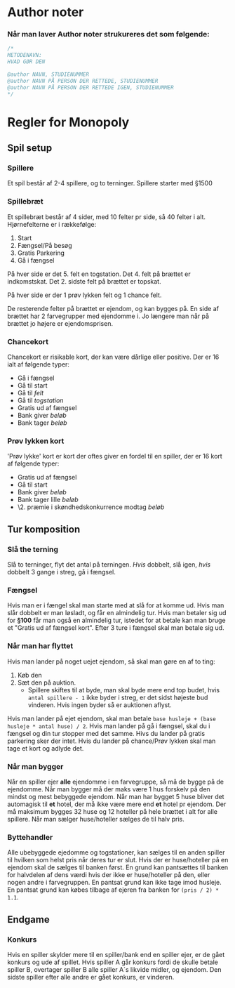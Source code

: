 # Author noter
### Når man laver Author noter strukureres det som følgende:
```Java
/*
METODENAVN:
HVAD GØR DEN

@author NAVN, STUDIENUMMER
@author NAVN PÅ PERSON DER RETTEDE, STUDIENUMMER
@author NAVN PÅ PERSON DER RETTEDE IGEN, STUDIENUMMER
*/
```


# Regler for Monopoly
## Spil setup
### Spillere
Et spil består af 2-4 spillere, og to terninger.
Spillere starter med §1500

### Spillebræt
Et spillebræt består af 4 sider, med 10 felter pr side, så 40 felter i alt.
Hjørnefelterne er i rækkefølge:
1. Start
2. Fængsel/På besøg
3. Gratis Parkering
4. Gå i fængsel

På hver side er det 5. felt en togstation.
Det 4. felt på brættet er indkomstskat.
Det 2. sidste felt på brættet er topskat.

På hver side er der 1 prøv lykken felt og 1 chance felt.

De resterende felter på brættet er ejendom, og kan bygges på.
En side af brættet har 2 farvegrupper med ejendomme i. 
Jo længere man når på brættet jo højere er ejendomsprisen.

### Chancekort
Chancekort er risikable kort, der kan være dårlige eller positive. Der er 16 ialt af følgende typer:
* Gå i fængsel
* Gå til start
* Gå til _felt_
* Gå til _togstation_
* Gratis ud af fængsel
* Bank giver _beløb_
* Bank tager _beløb_

### Prøv lykken kort
'Prøv lykke' kort er kort der oftes giver en fordel til en spiller, der er 16 kort af følgende typer:
* Gratis ud af fængsel
* Gå til start
* Bank giver _beløb_
* Bank tager lille _beløb_
* \2. præmie i skøndhedskonkurrence modtag _beløb_

## Tur komposition
### Slå the terning
Slå to terninger, flyt det antal på terningen.
_Hvis_ dobbelt, slå igen, _hvis_ dobbelt 3 gange i streg, gå i fængsel.

### Fængsel
Hvis man er i fængel skal man starte med at slå for at komme ud.
Hvis man slår dobbelt er man løsladt, og får en almindelig tur.
Hvis man betaler sig ud for __§100__ får man også en almindelig tur, istedet for at betale kan man bruge et "Gratis ud af fængsel kort".
Efter 3 ture i fængsel skal man betale sig ud.

### Når man har flyttet
Hvis man lander på noget uejet ejendom, så skal man gøre en af to ting:
1. Køb den
2. Sæt den på auktion.
    * Spillere skiftes til at byde, man skal byde mere end top budet, hvis `antal spillere - 1` ikke byder i streg, er det sidst højeste bud vinderen. Hvis ingen byder så er auktionen aflyst.

Hvis man lander på ejet ejendom, skal man betale `base husleje + (base husleje * antal huse) / 2`.
Hvis man lander på gå i fængsel, skal du i fængsel og din tur stopper med det samme.
Hivs du lander på gratis parkering sker der intet.
Hvis du lander på chance/Prøv lykken skal man tage et kort og adlyde det.

### Når man bygger
Når en spiller ejer __alle__ ejendomme i en farvegruppe, så må de bygge på de ejendomme. 
Når man bygger må der maks være 1 hus forskelv på den mindst og mest bebyggede ejendom.
Når man har bygget 5 huse bliver det automagisk til __et__ hotel, der må ikke være mere end __et__ hotel pr ejendom.
Der må maksimum bygges 32 huse og 12 hoteller på hele brættet i alt for alle spillere.
Når man sælger huse/hoteller sælges de til halv pris.

### Byttehandler
Alle ubebyggede ejedomme og togstationer, kan sælges til en anden spiller til hvilken som helst pris når deres tur er slut.
Hvis der er huse/hoteller på en ejendom skal de sælges til banken først.
En grund kan pantsættes til banken for halvdelen af dens værdi hvis der ikke er huse/hoteller på den, eller nogen andre i farvegruppen.
En pantsat grund kan ikke tage imod husleje. 
En pantsat grund kan købes tilbage af ejeren fra banken for `(pris / 2) * 1.1`.

## Endgame

### Konkurs
Hvis en spiller skylder mere til en spiller/bank end en spiller ejer, er de gået konkurs og ude af spillet.
Hvis spiller A går konkurs fordi de skulle betale spiller B, overtager spiller B alle spiller A´s likvide midler, og ejendom.
Den sidste spiller efter alle andre er gået konkurs, er vinderen.
